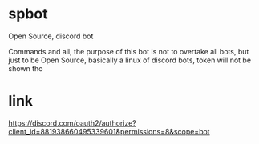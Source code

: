 # spbot
Open Source, discord bot

Commands and all, the purpose of this bot is not to overtake all bots, but just to be Open Source, basically a linux of discord bots, token will not be shown tho

# link

https://discord.com/oauth2/authorize?client_id=881938660495339601&permissions=8&scope=bot
